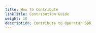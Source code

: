 ```yaml
---
title: How to Contribute
linkTitle: Contribution Guide
weight: 10
description: Contribute to Operator SDK
---
```

